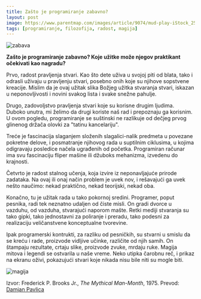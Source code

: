 ```yaml
---
title: Zašto je programiranje zabavno?
layout: post
image: https://www.parentmap.com/images/article/9074/mud-play-iStock_25944738_XLARGE_-sm.jpg
tags: [programiranje, filozofija, radost, magija]
---
```


![zabava]({{page.image}})

**Zašto je programiranje zabavno? Koje užitke može njegov praktikant očekivati kao nagradu?**

Prvo, radost pravljenja stvari. Kao što dete uživa u svojoj piti od blata, tako i odrasli uživaju u pravljenju stvari, posebno onih koje su njihove sopstvene kreacije. Mislim da je ovaj užitak slika Božjeg užitka stvaranja stvari, iskazan u neponovljivosti i novini svakog lista i svake snežne pahulje.

Drugo, zadovoljstvo pravljenja stvari koje su korisne drugim ljudima. Duboko unutra, mi želimo da drugi koriste naš rad i prepoznaju ga korisnim. U ovom pogledu, programiranje se suštinski ne razlikuje od dečjeg prvog glinenog držača olovki za "tatinu kancelariju".

Treće je fascinacija slaganjem složenih slagalici-nalik predmeta u povezane pokretne delove, i posmatranje njihovog rada u suptilnim ciklusima, u kojima odigravaju posledice načela ugrađenih od početka. Programiran računar ima svu fascinaciju fliper mašine ili džuboks mehanizma, izvedenu do krajnosti.

Četvrto je radost stalnog učenja, koja izvire iz neponavljajuće prirode zadataka. Na ovaj ili onaj način problem je uvek nov, i rešavajući ga uvek nešto naučimo: nekad praktično, nekad teorijski, nekad oba.

Konačno, tu je užitak rada u tako pokornoj sredini. Programer, poput pesnika, radi tek neznatno udaljen od čiste misli. On gradi dvorce u vazduhu, od vazduha, stvarajući naporom mašte. Retki mediji stvaranja su tako gipki, tako jednostavni za poliranje i preradu, tako podesni za realizaciju veličanstvene konceptualne tvorevine.

Ipak programerski kontrukti, za razliku od pesničkih, su stvarni u smislu da se kreću i rade, proizvode vidljive učinke, različite od njih samih. On štampaju rezultate, crtaju slike, proizvode zvuke, mrdaju ruke. Magija mitova i legendi se ostvarila u naše vreme. Neko utipka čarobnu reč, i prikaz na ekranu oživi, pokazujući stvari koje nikada nisu bile niti su mogle biti.

![magija](https://i.ytimg.com/vi/rjWfZlm9OP0/maxresdefault.jpg)

Izvor: Frederick P. Brooks Jr., *The Mythical Man-Month*, 1975. Prevod: [Damjan Pavlica](/autor/damjan-pavlica)
